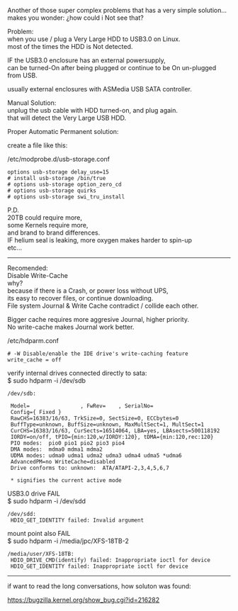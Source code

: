 Another of those super complex problems that has a very simple solution... </br>
makes you wonder: ¿how could i Not see that? </br>

Problem: </br>
when you use / plug a Very Large HDD to USB3.0 on Linux. </br>
most of the times the HDD is Not detected. </br>

IF the USB3.0 enclosure has an external powersupply, </br>
can be turned-On after being plugged or continue to be On un-plugged from USB. </br>

usually external enclosures with ASMedia USB SATA controller. </br>

Manual Solution: </br>
unplug the usb cable with HDD turned-on, and plug again. </br>
that will detect the Very Large USB HDD. </br>

Proper Automatic Permanent solution: </br>

create a file like this: </br>


/etc/modprobe.d/usb-storage.conf </br>
```
options usb-storage delay_use=15
# install usb-storage /bin/true 
# options usb-storage option_zero_cd
# options usb-storage quirks
# options usb-storage swi_tru_install
```

P.D.  </br>
20TB could require more, </br>
some Kernels require more, </br>
and brand to brand differences. </br>
IF helium seal is leaking, more oxygen makes harder to spin-up </br>
etc... </br>

-----

Recomended: </br>
Disable Write-Cache </br>
why? </br>
because if there is a Crash, or power loss without UPS, </br>
its easy to recover files, or continue downloading. </br>
File system Journal & Write Cache contradict / collide each other. </br>

Bigger cache requires more aggresive Journal, higher priority. </br>
No write-cache makes Journal work better. </br>

/etc/hdparm.conf </br>
```
# -W Disable/enable the IDE drive's write-caching feature
write_cache = off
```

verify internal drives connected directly to sata: </br>
$ sudo hdparm -i /dev/sdb </br>
```
/dev/sdb:

 Model=                , FwRev=    , SerialNo=          
 Config={ Fixed }
 RawCHS=16383/16/63, TrkSize=0, SectSize=0, ECCbytes=0
 BuffType=unknown, BuffSize=unknown, MaxMultSect=1, MultSect=1
 CurCHS=16383/16/63, CurSects=16514064, LBA=yes, LBAsects=500118192
 IORDY=on/off, tPIO={min:120,w/IORDY:120}, tDMA={min:120,rec:120}
 PIO modes:  pio0 pio1 pio2 pio3 pio4 
 DMA modes:  mdma0 mdma1 mdma2 
 UDMA modes: udma0 udma1 udma2 udma3 udma4 udma5 *udma6 
 AdvancedPM=no WriteCache=disabled
 Drive conforms to: unknown:  ATA/ATAPI-2,3,4,5,6,7

 * signifies the current active mode
```
USB3.0 drive FAIL </br>
$ sudo hdparm -i /dev/sdd </br>
```
/dev/sdd:
 HDIO_GET_IDENTITY failed: Invalid argument
```
mount point also FAIL </br>
$ sudo hdparm -i /media/jpc/XFS-18TB-2 </br>
```
/media/user/XFS-18TB:
 HDIO_DRIVE_CMD(identify) failed: Inappropriate ioctl for device
 HDIO_GET_IDENTITY failed: Inappropriate ioctl for device
```

--------------------

if want to read the long conversations, how soluton was found: </br>

https://bugzilla.kernel.org/show_bug.cgi?id=216282 </br>

